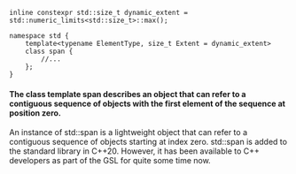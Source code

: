 ```
inline constexpr std::size_t dynamic_extent = std::numeric_limits<std::size_t>::max();

namespace std {
	template<typename ElementType, size_t Extent = dynamic_extent>
	class span {
		//...
	};
}
```

<h4>The class template span describes an object that can refer to a contiguous sequence of objects with the first element of the sequence at position zero.</h4>

An instance of std::span<T> is a lightweight object that can refer to a contiguous sequence of objects starting at index zero. std::span is added to the standard library in C++20. However, it has been available to C++ developers as part of the GSL for quite some time now.
